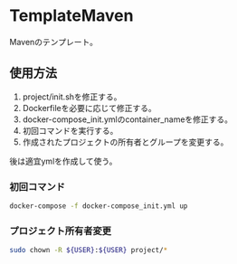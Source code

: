 # TemplateMaven
Mavenのテンプレート。

## 使用方法

1. project/init.shを修正する。
2. Dockerfileを必要に応じて修正する。
3. docker-compose_init.ymlのcontainer_nameを修正する。
4. 初回コマンドを実行する。
5. 作成されたプロジェクトの所有者とグループを変更する。

後は適宜ymlを作成して使う。

### 初回コマンド

``` sh
docker-compose -f docker-compose_init.yml up
```

### プロジェクト所有者変更

``` sh
sudo chown -R ${USER}:${USER} project/*
```